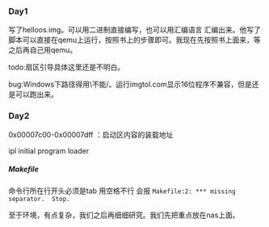 ### Day1

写了helloos.img。可以用二进制直接编写，也可以用汇编语言 汇编出来。他写了脚本可以直接在qemu上运行，按照书上的步骤即可。我现在先按照书上面来，等之后再自己用qemu。

todo:扇区引导具体这里还是不明白。

bug:Windows下路径得用\不能/。运行imgtol.com显示16位程序不兼容，但是还是可以跑出来。



### Day2

0x00007c00-0x00007dff ：启动区内容的装载地址

ipl  initial program loader



##### Makefile

命令行所在行开头必须是tab 用空格不行 会报 `Makefile:2: *** missing separator.  Stop.`



至于环境，有点复杂，我们之后再细细研究。我们先把重点放在nas上面。

